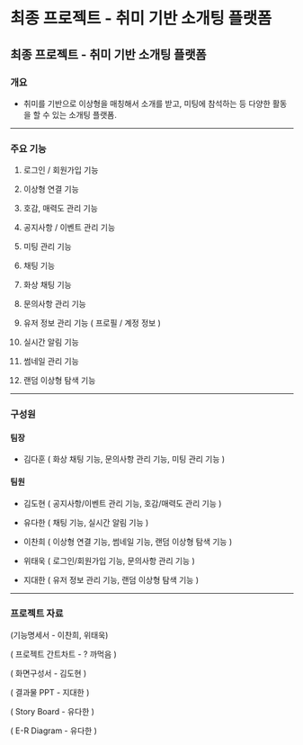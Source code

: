 # 최종 프로젝트 - 취미 기반 소개팅 플랫폼

## 최종 프로젝트 - 취미 기반 소개팅 플랫폼  



### 개요

- 취미를 기반으로 이상형을 매칭해서 소개를 받고, 미팅에 참석하는 등 다양한 활동을 할 수 있는 소개팅 플랫폼.

<hr />

### 주요 기능

1. 로그인 / 회원가입 기능

2. 이상형 연결 기능

3. 호감, 매력도 관리 기능

4. 공지사항 / 이벤트 관리 기능

5. 미팅 관리 기능

6. 채팅 기능

7. 화상 채팅 기능

8. 문의사항 관리 기능

9. 유저 정보 관리 기능 ( 프로필 / 계정 정보 )

10. 실시간 알림 기능

11. 썸네일 관리 기능

12. 랜덤 이상형 탐색 기능 <br />

<hr />

### 구성원


#### 팀장 

- 김다훈 ( 화상 채팅 기능, 문의사항 관리 기능, 미팅 관리 기능 )


#### 팀원 

- 김도현 ( 공지사항/이벤트 관리 기능, 호감/매력도 관리 기능 )

- 유다한 ( 채팅 기능, 실시간 알림 기능 )

- 이찬희 ( 이상형 연결 기능, 썸네일 기능, 랜덤 이상형 탐색 기능 )

- 위태욱 ( 로그인/회원가입 기능, 문의사항 관리 기능 )

- 지대한 ( 유저 정보 관리 기능, 랜덤 이상형 탐색 기능 ) <br />

<hr />

### 프로젝트 자료

(기능명세서 - 이찬희, 위태욱)


( 프로젝트 간트차트 - ? 까먹음 )


( 화면구성서 - 김도현 )


( 결과물 PPT - 지대한 )


( Story Board - 유다한 )


( E-R Diagram - 유다한 )

